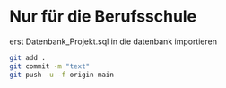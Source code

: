 # Nur für die Berufsschule

erst Datenbank_Projekt.sql in die datenbank importieren

```sh
git add .
git commit -m "text"
git push -u -f origin main
```
